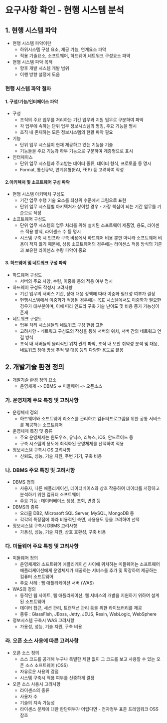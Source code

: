 # 요구사항 확인 - 현행 시스템 분석



## 1. 현행 시스템 파악

* 현행 시스템 파악이란 
  * 하위시스템 구성 요소, 제공 기능, 연계요소 파악
  * 적용 기술요소, 소프트웨어, 하드웨어,네트워크 구성요소 파악
* 현행 시스템 파악 목적
  * 향후 개발 시스템 개발 범위
  * 이행 방향 설정에 도움

### 현행 시스템 파악 절차

#### 1. 구성/기능/인터페이스 파악

* 구성
  * 조직의 주요 업무를 처리하는 기간 업무와 지원 업무로 구분하여 파악
  * 각 업무에 속하는 단위 업무 정보시스템의 명칭, 주요 기능을 명시
  * 조직 내 존재하는 모든 정보시스템의 현황 파악 필요
* 기능
  * 단위 업무 시스템이 현재 제공하고 있는 기능을 기술
  * 기능들을 주요 기능과 하부 기능으로 구분하여 계층형으로 표시
* 인터페이스
  * 단위 업무 시스템과 주고받는 데이터 종류, 데이터 형식, 프로토콜 등 명시
  * Format, 통신규약, 연계유형(EAI, FEP) 등 고려하여 작성

#### 2.아키텍처 및 소프트웨어 구성 파악

* 현행 시스템 아키텍처 구성도
  * 기간 업무 수행 기술 요소를 최상위 수준에서 그림으로 표현
  * 단위 업무 시스템별 아키텍처가 상이할 경우 - 가장 핵심이 되는 기간 업무를 기준으로 작성
* 소프트웨어 구성도
  * 단위 업무 시스템의 업무 처리를 위해 설치된 소프트웨어 제품명, 용도, 라이센스 적용 방식, 라이센스 수 등 명시
  * 시스템 구축 시 인프라 구축 비용에서 하드웨어 비용 뿐만 아니라 소프트웨어 비용이 적지 않기 때문에, 상용 소프트웨어의 경우에는 라이센스 적용 방식의 기준과 보유한 라이센스 수량 파악이 중요

#### 3. 하드웨어 및 네트워크 구성 파악

* 하드웨어 구성도
  * 서버의 주요 사양, 수량, 이중화 등의 적용 여부 명시
* 하드웨어 구성도 작성시 고려사항
  * 기간 업무의 서비스 기간, 장애 대응 정책에 따라 이중화 필요성 여부가 결정
  * 현행시스템에서 이중화가 적용된 경우에는 목표 시스템에서도 이중화가 필요한 경우가 대부분이며, 이에 따라 인프라 구축 기술 난이도 및 비용 증가 가능성이 존재
* 네트워크 구성도
  * 업무 처리 시스템들의 네트워크 구성 현황 표현
  * 고려사항 - 네트워크 구성도의 작성을 통해 서버의 위치, 서버 간의 네트워크 연결 방식
  * 조직 내 서버들의 물리적인 위치 관계 파악, 조직 내 보안 취약성 분석 및 대응, 네트워크 장애 방생 추적 및 대응 등의 다양한 용도로 활용

## 2. 개발기술 환경 정의

* 개발기술 환경 정의 요소
  * 운영체제 -> DBMS -> 미들웨어 -> 오픈소스

### 가. 운영체제 주요 특징 및 고려사항

* 운영체제 정의 
  * 하드웨어와 소프트웨어 리소스를 관리하고 컴퓨터프로그램을 위한 공통 서비스를 제공하는 소프트웨어
* 운영체제 특징 및 종류
  * 주요 운영체제는 윈도우즈, 유닉스, 리눅스, iOS, 안드로이드 등
  * 구축 시스템의 용도에 최적화된 운영체제를 선택하여 적용
* 정보시스템 구축시 OS 고려사항
  * 신뢰도, 성능, 기술 지원, 주변 기기, 구축 비용

### 나. DBMS 주요 특징 및 고려사항

* DBMS 정의
  * 사용자, 다른 애플리케이션, 데이터베이스와 상호 작용하여 데이터를 저장하고 분석하기 위한 컴퓨터 소프트웨어
  * 주요 기능 : 데이터베이스 생성, 조회, 변경 등
* DBMS의 종류 
  * 오라클 DB2, Microsoft SQL Server, MySQL, MongoDB 등
  * 각각의 특장점에 따라 비용적인 측면, 사용용도 등을 고려하여 선택
* 정보시스템 구축시 DBMS 고려사항
  * 가용성, 성능, 기술 지원, 상호 호환성, 구축 비용

### 다. 미들웨어 주요 특징 및 고려사항

* 미들웨어 정의
  * 운영체제와 소프트웨어 애플리케이션 사이에 위치하는 미들웨어는 소프트웨어 애플리케이션에게 운영체제가 제공하는 서비스를 추가 및 확장하여 제공하는 컴퓨터 소프트웨어
  * 주요 사례 : 웹 애플리케이션 서버 (WAS)
* WAS의 정의
  * 동적인 웹 사이트, 웹 애플리케이션, 웹 서비스의 개발을 지원하기 위하여 설계된 소프트웨어
  * 데이터 접근, 세션 관리, 트랜잭션 관리 등을 위한 라이브러리를 제공
  * 종류 : GlassFIsh, JBoss, Jetty, JEUS, Resin, WebLogic, WebSphere
* 정보시스템 구축시 WAS 고려사항
  * 가용성, 성능, 기술 지원, 구축 비용

### 라. 오픈 소스 사용에 따른 고려사항

* 오픈 소스 정의
  * 소스 코드를 공개해 누구나 특별한 제한 없이 그 코드를 보고 사용할 수 있는 오픈 소스 소프트웨어 (OSS)
  * 자유로운 사용의 강점
  * 시스템 구축시 적용 여부를 신중하게 결정
* 오픈 소스 사용시 고려사항
  * 라이센스의 종류
  * 사용자 수
  * 기술의 지속 가능성
  * 라이센스 문제에 대한 판단여부가 어렵다면 - 전자정부 표준 프레임워크 OSS 참조